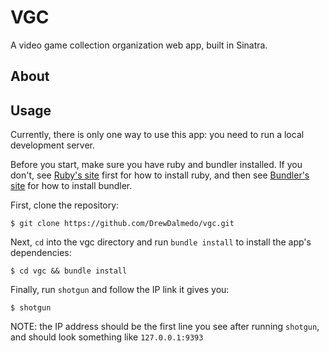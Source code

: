 # VGC
A video game collection organization web app, built in Sinatra.

## About

## Usage
Currently, there is only one way to use this app: you need to run a local development server.

Before you start, make sure you have ruby and bundler installed. If you don't, see [Ruby's site](https://www.ruby-lang.org/en/) first for how to install ruby, and then see [Bundler's site](https://bundler.io/) for how to install bundler.

First, clone the repository:
```
$ git clone https://github.com/DrewDalmedo/vgc.git
```

Next, `cd` into the vgc directory and run `bundle install` to install the app's dependencies:
```
$ cd vgc && bundle install
```

Finally, run `shotgun` and follow the IP link it gives you:
```
$ shotgun
```
NOTE: the IP address should be the first line you see after running `shotgun`, and should look something like `127.0.0.1:9393`